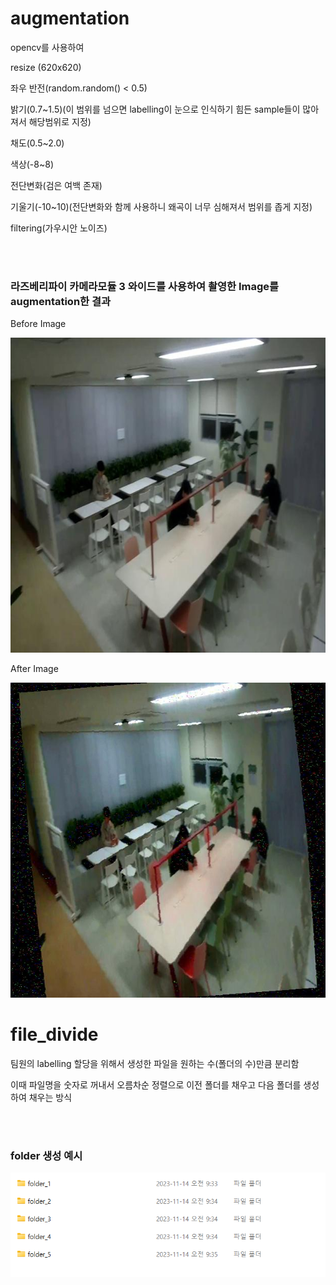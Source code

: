 # augmentation
opencv를 사용하여

resize (620x620)

좌우 반전(random.random() < 0.5)

밝기(0.7~1.5)(이 범위를 넘으면 labelling이 눈으로 인식하기 힘든 sample들이 많아져서 해당범위로 지정)

채도(0.5~2.0)

색상(-8~8)

전단변화(검은 여백 존재)

기울기(-10~10)(전단변화와 함께 사용하니 왜곡이 너무 심해져서 범위를 좁게 지정)

filtering(가우시안 노이즈)

<br></br>
<h3> 라즈베리파이 카메라모듈 3 와이드를 사용하여 촬영한 Image를 augmentation한 결과</h3>

Before Image

<img src = "sample/before.jpg"> 

After Image

<img src = "sample/after.jpg">



# file_divide
팀원의 labelling 할당을 위해서 생성한 파일을 원하는 수(폴더의 수)만큼 분리함 

이때 파일명을 숫자로 꺼내서 오름차순 정렬으로 이전 폴더를 채우고 다음 폴더를 생성하여 채우는 방식

<br></br>
<h3> folder 생성 예시</h3>

<img src = "sample/folder.png">